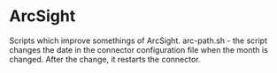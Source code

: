 # ArcSight
Scripts which improve somethings of ArcSight.
arc-path.sh - the script changes the date in the connector configuration file when the month is changed. After the change, it restarts the connector.
